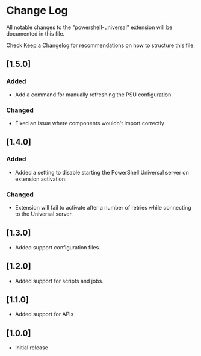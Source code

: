 # Change Log

All notable changes to the "powershell-universal" extension will be documented in this file.

Check [Keep a Changelog](http://keepachangelog.com/) for recommendations on how to structure this file.

## [1.5.0]

### Added

- Add a command for manually refreshing the PSU configuration

### Changed

- Fixed an issue where components wouldn't import correctly

## [1.4.0]

### Added

- Added a setting to disable starting the PowerShell Universal server on extension activation.

### Changed

- Extension will fail to activate after a number of retries while connecting to the Universal server.

## [1.3.0]

- Added support configuration files. 

## [1.2.0]

- Added support for scripts and jobs.

## [1.1.0]

- Added support for APIs

## [1.0.0]

- Initial release